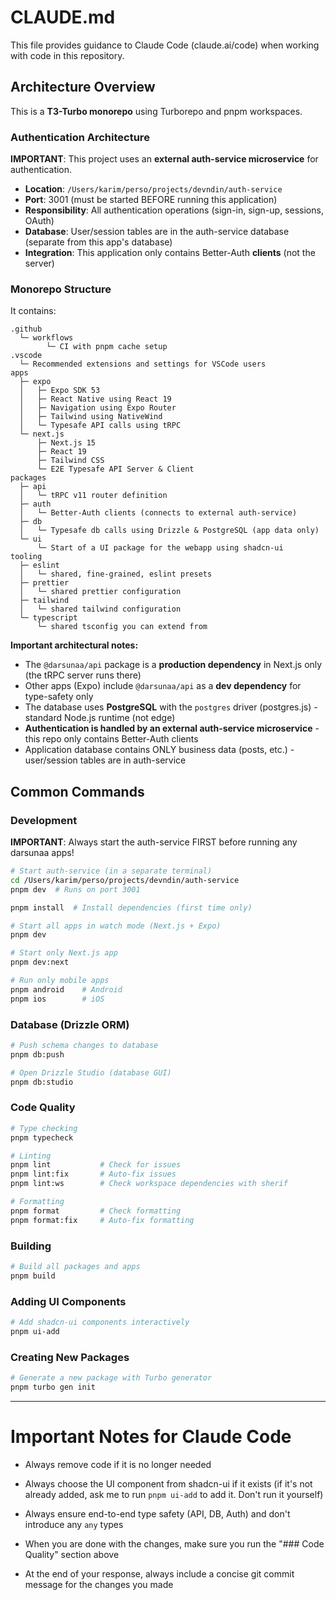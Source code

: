 # CLAUDE.md

This file provides guidance to Claude Code (claude.ai/code) when working with code in this repository.

## Architecture Overview

This is a **T3-Turbo monorepo** using Turborepo and pnpm workspaces.

### Authentication Architecture

**IMPORTANT**: This project uses an **external auth-service microservice** for authentication.

- **Location**: `/Users/karim/perso/projects/devndin/auth-service`
- **Port**: 3001 (must be started BEFORE running this application)
- **Responsibility**: All authentication operations (sign-in, sign-up, sessions, OAuth)
- **Database**: User/session tables are in the auth-service database (separate from this app's database)
- **Integration**: This application only contains Better-Auth **clients** (not the server)

### Monorepo Structure

It contains:

```
.github
  └─ workflows
        └─ CI with pnpm cache setup
.vscode
  └─ Recommended extensions and settings for VSCode users
apps
  ├─ expo
  │   ├─ Expo SDK 53
  │   ├─ React Native using React 19
  │   ├─ Navigation using Expo Router
  │   ├─ Tailwind using NativeWind
  │   └─ Typesafe API calls using tRPC
  └─ next.js
      ├─ Next.js 15
      ├─ React 19
      ├─ Tailwind CSS
      └─ E2E Typesafe API Server & Client
packages
  ├─ api
  │   └─ tRPC v11 router definition
  ├─ auth
  │   └─ Better-Auth clients (connects to external auth-service)
  ├─ db
  │   └─ Typesafe db calls using Drizzle & PostgreSQL (app data only)
  └─ ui
      └─ Start of a UI package for the webapp using shadcn-ui
tooling
  ├─ eslint
  │   └─ shared, fine-grained, eslint presets
  ├─ prettier
  │   └─ shared prettier configuration
  ├─ tailwind
  │   └─ shared tailwind configuration
  └─ typescript
      └─ shared tsconfig you can extend from
```

**Important architectural notes:**
- The `@darsunaa/api` package is a **production dependency** in Next.js only (the tRPC server runs there)
- Other apps (Expo) include `@darsunaa/api` as a **dev dependency** for type-safety only
- The database uses **PostgreSQL** with the `postgres` driver (postgres.js) - standard Node.js runtime (not edge)
- **Authentication is handled by an external auth-service microservice** - this repo only contains Better-Auth clients
- Application database contains ONLY business data (posts, etc.) - user/session tables are in auth-service

## Common Commands

### Development

**IMPORTANT**: Always start the auth-service FIRST before running any darsunaa apps!

```bash
# Start auth-service (in a separate terminal)
cd /Users/karim/perso/projects/devndin/auth-service
pnpm dev  # Runs on port 3001

pnpm install  # Install dependencies (first time only)

# Start all apps in watch mode (Next.js + Expo)
pnpm dev

# Start only Next.js app
pnpm dev:next

# Run only mobile apps
pnpm android    # Android
pnpm ios        # iOS
```

### Database (Drizzle ORM)

```bash
# Push schema changes to database
pnpm db:push

# Open Drizzle Studio (database GUI)
pnpm db:studio
```

### Code Quality

```bash
# Type checking
pnpm typecheck

# Linting
pnpm lint           # Check for issues
pnpm lint:fix       # Auto-fix issues
pnpm lint:ws        # Check workspace dependencies with sherif

# Formatting
pnpm format         # Check formatting
pnpm format:fix     # Auto-fix formatting
```

### Building

```bash
# Build all packages and apps
pnpm build
```

### Adding UI Components

```bash
# Add shadcn-ui components interactively
pnpm ui-add
```

### Creating New Packages

```bash
# Generate a new package with Turbo generator
pnpm turbo gen init
```

------------------------------------------------------------


# Important Notes for Claude Code

- Always remove code if it is no longer needed
- Always choose the UI component from shadcn-ui if it exists (if it's not already added, ask me to run `pnpm ui-add` to add it. Don't run it yourself)
- Always ensure end-to-end type safety (API, DB, Auth) and don't introduce any `any` types

- When you are done with the changes, make sure you run the "### Code Quality" section above
- At the end of your response, always include a concise git commit message for the changes you made